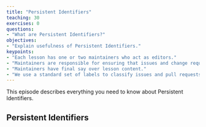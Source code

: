 ```yaml
---
title: "Persistent Identifiers"
teaching: 30
exercises: 0
questions:
- "What are Persistent Identifiers?"
objectives:
- "Explain usefulness of Persistent Identifiers."
keypoints:
- "Each lesson has one or two maintainers who act as editors."
- "Maintainers are responsible for ensuring that issues and change requests are addressed."
- "Maintainers have final say over lesson content."
- "We use a standard set of labels to classify issues and pull requests."
---
```


This episode describes everything you need to know about Persistent Identifiers.

## Persistent Identifiers



